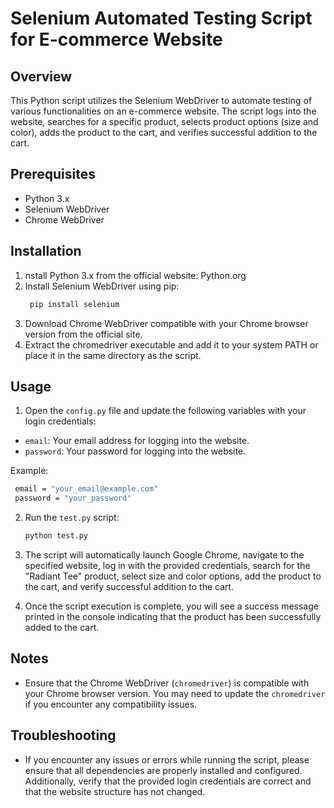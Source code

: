 # Selenium Automated Testing Script for E-commerce Website

## Overview

This Python script utilizes the Selenium WebDriver to automate testing of various functionalities on an e-commerce website. The script logs into the website, searches for a specific product, selects product options (size and color), adds the product to the cart, and verifies successful addition to the cart.

## Prerequisites

- Python 3.x
- Selenium WebDriver
- Chrome WebDriver


## Installation

1. nstall Python 3.x from the official website: Python.org
2. Install Selenium WebDriver using pip:
   ```bash
    pip install selenium
    ```
3. Download Chrome WebDriver compatible with your Chrome browser version from the official site.
4. Extract the chromedriver executable and add it to your system PATH or place it in the same directory as the script.

## Usage

1. Open the `config.py` file and update the following variables with your login credentials:

- `email`: Your email address for logging into the website.
- `password`: Your password for logging into the website.

Example:
   ```bash
    email = "your_email@example.com"
    password = "your_password"
   ```

2. Run the `test.py` script:
   ```bash
   python test.py
   ```

3. The script will automatically launch Google Chrome, navigate to the specified website, log in with the provided credentials, search for the "Radiant Tee" product, select size and color options, add the product to the cart, and verify successful addition to the cart.

4. Once the script execution is complete, you will see a success message printed in the console indicating that the product has been successfully added to the cart.

## Notes

- Ensure that the Chrome WebDriver (`chromedriver`) is compatible with your Chrome browser version. You may need to update the `chromedriver` if you encounter any compatibility issues.

## Troubleshooting

- If you encounter any issues or errors while running the script, please ensure that all dependencies are properly installed and configured. Additionally, verify that the provided login credentials are correct and that the website structure has not changed.
